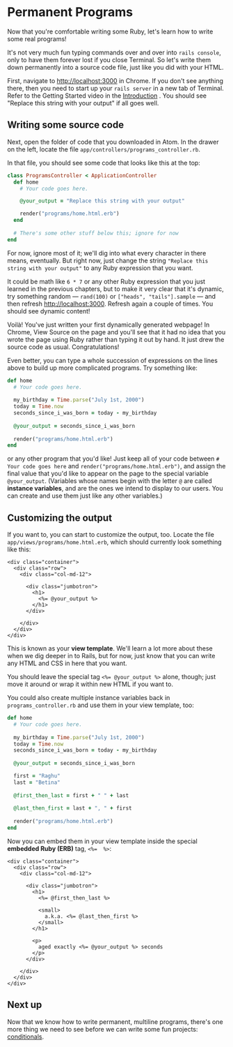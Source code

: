 # Permanent Programs

Now that you're comfortable writing some Ruby, let's learn how to write some real programs!

It's not very much fun typing commands over and over into `rails console`, only to have them forever lost if you close Terminal. So let's write them down permanently into a source code file, just like you did with your HTML.

First, navigate to [http://localhost:3000](http://localhost:3000) in Chrome. If you don't see anything there, then you need to start up your `rails server` in a new tab of Terminal. Refer to the Getting Started video in the [Introduction](introduction-to-ruby.md#mac-getting-started-video)
. You should see "Replace this string with your output" if all goes well.

## Writing some source code

Next, open the folder of code that you downloaded in Atom. In the drawer on the left, locate the file `app/controllers/programs_controller.rb`.

In that file, you should see some code that looks like this at the top:

```ruby
class ProgramsController < ApplicationController
  def home
    # Your code goes here.

    @your_output = "Replace this string with your output"

    render("programs/home.html.erb")
  end
  
  # There's some other stuff below this; ignore for now
end
```

For now, ignore most of it; we'll dig into what every character in there means, eventually. But right now, just change the string `"Replace this string with your output"` to any Ruby expression that you want.

It could be math like `6 * 7` or any other Ruby expression that you just learned in the previous chapters, but to make it very clear that it's dynamic, try something random — `rand(100)` or `["heads", "tails"].sample` — and then refresh [http://localhost:3000](http://localhost:3000). Refresh again a couple of times. You should see dynamic content!

Voilà! You've just written your first dynamically generated webpage! In Chrome, View Source on the page and you'll see that it had no idea that you wrote the page using Ruby rather than typing it out by hand. It just drew the source code as usual. Congratulations!

Even better, you can type a whole succession of expressions on the lines above to build up more complicated programs. Try something like:

```ruby
def home
  # Your code goes here.
    
  my_birthday = Time.parse("July 1st, 2000")
  today = Time.now
  seconds_since_i_was_born = today - my_birthday
  
  @your_output = seconds_since_i_was_born
    
  render("programs/home.html.erb")
end
```

or any other program that you'd like! Just keep all of your code between `# Your code goes here` and `render("programs/home.html.erb")`, and assign the final value that you'd like to appear on the page to the special variable `@your_output`. (Variables whose names begin with the letter `@` are called **instance variables**, and are the ones we intend to display to our users. You can create and use them just like any other variables.)

## Customizing the output

If you want to, you can start to customize the output, too. Locate the file `app/views/programs/home.html.erb`, which should currently look something like this:

```erb
<div class="container">
  <div class="row">
    <div class="col-md-12">

      <div class="jumbotron">
        <h1>
          <%= @your_output %>
        </h1>
      </div>

    </div>
  </div>
</div>
```

This is known as your **view template**. We'll learn a lot more about these when we dig deeper in to Rails, but for now, just know that you can write any HTML and CSS in here that you want.

You should leave the special tag `<%= @your_output %>` alone, though; just move it around or wrap it within new HTML if you want to.

You could also create multiple instance variables back in `programs_controller.rb` and use them in your view template, too:

```ruby
def home
  # Your code goes here.
    
  my_birthday = Time.parse("July 1st, 2000")
  today = Time.now
  seconds_since_i_was_born = today - my_birthday
    
  @your_output = seconds_since_i_was_born

  first = "Raghu"
  last = "Betina"
    
  @first_then_last = first + " " + last
    
  @last_then_first = last + ", " + first
    
  render("programs/home.html.erb")
end
```

Now you can embed them in your view template inside the special **embedded Ruby (ERB)** tag, `<%=  %>`:

```erb
<div class="container">
  <div class="row">
    <div class="col-md-12">

      <div class="jumbotron">
        <h1>
          <%= @first_then_last %>
          
          <small>
            a.k.a. <%= @last_then_first %>
          </small>
        </h1>
        
        <p>
          aged exactly <%= @your_output %> seconds
        </p>
      </div>

    </div>
  </div>
</div>
```

## Next up

Now that we know how to write permanent, multiline programs, there's one more thing we need to see before we can write some fun projects: [conditionals](conditionals.md).